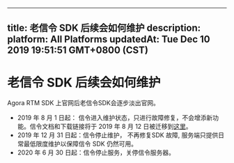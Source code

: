 
---
title: 老信令 SDK 后续会如何维护
description: 
platform: All Platforms
updatedAt: Tue Dec 10 2019 19:51:51 GMT+0800 (CST)
---
# 老信令 SDK 后续会如何维护
Agora RTM SDK 上官网后老信令SDK会逐步淡出官网。

- 2019 年 8 月 1 日起： 信令进入维护状态，只进行故障修复，不会增添新功能。信令文档和下载链接将于 2019 年 8 月 12 日被迁移到[这里](https://docs.agora.io/cn/Real-time-Messaging/signaling_sunset?platform=All%20Platforms)。
- 2019 年 12 月 31 日起：信令停止维护， 不再修复SDK 故障, 服务端只提供日常最低限度维护以保障信令 SDK 仍然可用。
- 2020 年 6 月 30 日起：信令停止服务，关停信令服务器。
